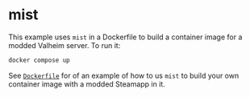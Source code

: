# mist

This example uses `mist` in a Dockerfile to build a container image for a modded Valheim server. To run it:

```sh
docker compose up
```

See [`Dockerfile`](Dockerfile) for of an example of how to us `mist` to build your own container image with a modded Steamapp in it.
